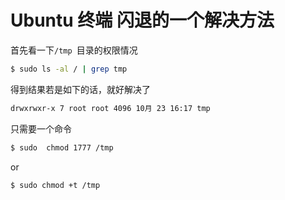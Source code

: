 # Ubuntu 终端 闪退的一个解决方法

首先看一下`/tmp `目录的权限情况

```bash
$ sudo ls -al / | grep tmp
```

得到结果若是如下的话，就好解决了

```bash
drwxrwxr-x 7 root root 4096 10月 23 16:17 tmp
```

只需要一个命令

```bash
$ sudo  chmod 1777 /tmp
```

or

```bash
$ sudo chmod +t /tmp
```